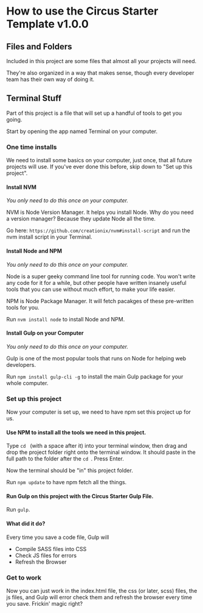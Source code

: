# How to use the Circus Starter Template v1.0.0

## Files and Folders
Included in this project are some files that almost all your projects will need. 

They're also organized in a way that makes sense, though every developer team has their own way of doing it.

## Terminal Stuff
Part of this project is a file that will set up a handful of tools to get you going.

Start by opening the app named Terminal on your computer.


### One time installs

We need to install some basics on your computer, just once, that all future projects will use. If you've ever done this before, skip down to "Set up this project".
#### Install NVM
*You only need to do this once on your computer.*

NVM is Node Version Manager. It helps you install Node. Why do you need a version manager? Because they update Node all the time. 

Go here: `https://github.com/creationix/nvm#install-script` and run the nvm install script in your Terminal.

#### Install Node and NPM
*You only need to do this once on your computer.*

Node is a super geeky command line tool for running code. You won't write any code for it for a while, but other people have written insanely useful tools that you can use without much effort, to make your life easier.

NPM is Node Package Manager. It will fetch pacakges of these pre-written tools for you.

Run `nvm install node` to install Node and NPM.

#### Install Gulp on your Computer
*You only need to do this once on your computer.*

Gulp is one of the most popular tools that runs on Node for helping web developers.

Run `npm install gulp-cli -g` to install the main Gulp package for your whole computer.

### Set up this project

Now your computer is set up, we need to have npm set this project up for us.

#### Use NPM to install all the tools we need in this project.

Type `cd ` (with a space after it) into your terminal window, then drag and drop the project folder right onto the terminal window. It should paste in the full path to the folder after the `cd `. Press Enter.

Now the terminal should be "in" this project folder.

Run `npm update` to have npm fetch all the things.

#### Run Gulp on this project with the Circus Starter Gulp File.
Run `gulp`.

#### What did it do?
Every time you save a code file, Gulp will
- Compile SASS files into CSS
- Check JS files for errors
- Refresh the Browser

### Get to work
Now you can just work in the index.html file, the css (or later, scss) files, the js files, and Gulp will error check them and refresh the browser every time you save. Frickin' magic right?